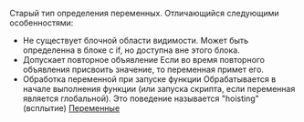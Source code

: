 Старый тип определения переменных.
Отличающийся следующими особенностями:
- Не существует блочной области видимости.
	Может быть определенна в блоке с if, но доступна вне этого блока.
- Допускает повторное объявление
	Если во время повторного объявления присвоить значение, то переменная примет его.
- Обработка переменной при запуске функции
	Обрабатывается в начале выполнения функции (или запуска скрипта, если переменная является глобальной).
	Это поведение называется "hoisting" (всплытие)
[Переменные](Переменные)